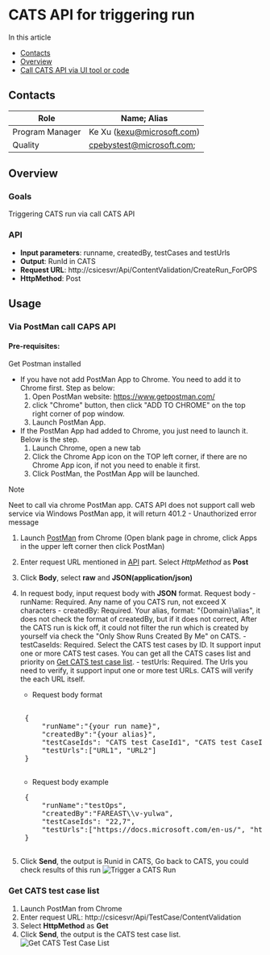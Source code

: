 # CATS API for triggering run
In this article
* [Contacts](#contacts)
* [Overview](#overview)
* [Call CATS API via UI tool or code](#usage)

## <a id='contacts'></a> Contacts
|Role |Name; Alias|
|-----|-----|
|Program Manager|Ke Xu (kexu@microsoft.com)|
|Quality|cpebystest@microsoft.com;|

## <a id='overview'></a> Overview
### Goals
Triggering CATS run via call CATS API

### <a id='api'></a> API
* **Input parameters**: runname, createdBy, testCases and testUrls
* **Output**: RunId in CATS
* **Request URL**: http://csicesvr/Api/ContentValidation/CreateRun_ForOPS
* **HttpMethod**: Post

## <a id='usage'></a> Usage
### Via PostMan call CAPS API
#### Pre-requisites:
Get Postman installed
- If you have not add PostMan App to Chrome. You need to add it to Chrome first.  Step as below:
    1. Open PostMan website: https://www.getpostman.com/
    2. click "Chrome" button, then click "ADD TO CHROME" on the top right corner of pop window.
    3. Launch PostMan App. 
- If the PostMan App had added to Chrome, you just need to launch it. Below is the step.
    1. Launch Chrome, open a new tab
    2. Click the Chrome App icon on the TOP left corner, if there are no Chrome App icon, if not you need to enable it first. 
    3. Click PostMan, the PostMan App will be launched.


> [!Note] 
> Neet to call via chrome PostMan app. CATS API does not support call web service via Windows PostMan app, it will return 401.2 - Unauthorized error message

1. Launch [PostMan](https://www.getpostman.com/) from Chrome (Open blank page in chrome, click Apps in the upper left corner then click PostMan)
2. Enter request URL mentioned in [API](#api) part. Select *HttpMethod* as **Post**
3. Click **Body**, select **raw** and **JSON(application/json)**
4. In request body, input request body with **JSON** format. 
    Request body
        - runName: Required. Any name of you CATS run, not exceed X characters
		- createdBy: Required. Your alias, format: "{Domain}\\alias", it does not check the format of createdBy, but if it does not correct, After the CATS run is kick off, it could not filter the run which is created by yourself via check the "Only Show Runs Created By Me" on CATS.
		- testCaseIds: Required. Select the CATS test cases by ID. It support input one or more CATS test cases. You can get all the CATS cases list and priority on [Get CATS test case list](#get-cats-test-cases-list). 
		- testUrls: Required. The Urls you need to verify, it support input one or more test URLs. CATS will verify the each URL itself. 

    - Request body format
    <pre> 
    {
        "runName":"{your run name}",
        "createdBy":"{your alias}",
        "testCaseIds": "CATS test CaseId1", "CATS test CaseId2", …,
        "testUrls":["URL1", "URL2"]
    }
    </pre>
    - Request body example
    <pre>
    {
        "runName":"testOps",
        "createdBy":"FAREAST\\v-yulwa",
        "testCaseIds": "22,7",
        "testUrls":["https://docs.microsoft.com/en-us/", "https://docs.microsoft.com/en-us/windows/"]
    }
    </pre>

5. Click **Send**, the output is Runid in CATS, Go back to CATS, you could check results of this run
    ![Trigger a CATS Run](../Images/Trigger_a_CATS_Run.png)

### <a id='get-cats-test-cases-list'></a> Get CATS test case list
1. Launch PostMan from Chrome
2. Enter request URL: http://csicesvr/Api/TestCase/ContentValidation 
3. Select **HttpMethod** as **Get**
4. Click **Send**, the output is the CATS test case list.
    ![Get CATS Test Case List](../Images/Get_CATS_Test_Case_List.png)

